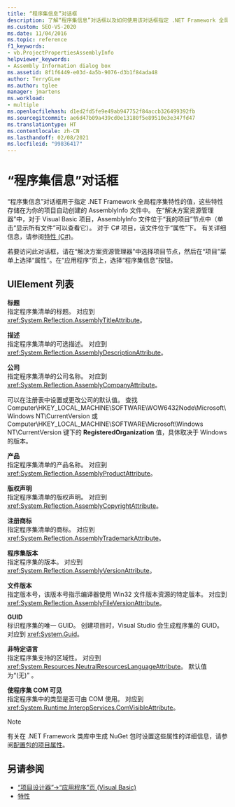 ```yaml
---
title: “程序集信息”对话框
description: 了解“程序集信息”对话框以及如何使用该对话框指定 .NET Framework 全局程序集属性的值。
ms.custom: SEO-VS-2020
ms.date: 11/04/2016
ms.topic: reference
f1_keywords:
- vb.ProjectPropertiesAssemblyInfo
helpviewer_keywords:
- Assembly Information dialog box
ms.assetid: 8f1f6449-e03d-4a5b-9076-d3b1f84ada48
author: TerryGLee
ms.author: tglee
manager: jmartens
ms.workload:
- multiple
ms.openlocfilehash: d1ed2fd5fe9e49ab947752f84accb326499392fb
ms.sourcegitcommit: ae6d47b09a439cd0e13180f5e89510e3e347fd47
ms.translationtype: HT
ms.contentlocale: zh-CN
ms.lasthandoff: 02/08/2021
ms.locfileid: "99836417"
---
```

# <a name="assembly-information-dialog-box"></a>“程序集信息”对话框

“程序集信息”对话框用于指定 .NET Framework 全局程序集特性的值，这些特性存储在为你的项目自动创建的 AssemblyInfo 文件中。 在“解决方案资源管理器”中，对于 Visual Basic 项目，AssemblyInfo 文件位于“我的项目”节点中（单击“显示所有文件”可以查看它）。 对于 C# 项目，该文件位于“属性”下。 有关详细信息，请参阅[特性 (C#)](/dotnet/csharp/programming-guide/concepts/attributes/index)。

若要访问此对话框，请在“解决方案资源管理器”中选择项目节点，然后在“项目”菜单上选择“属性”。在“应用程序”页上，选择“程序集信息”按钮。

## <a name="uielement-list"></a>UIElement 列表

**标题**\
指定程序集清单的标题。 对应到 <xref:System.Reflection.AssemblyTitleAttribute>。

**描述**\
指定程序集清单的可选描述。 对应到 <xref:System.Reflection.AssemblyDescriptionAttribute>。

**公司**\
指定程序集清单的公司名称。 对应到 <xref:System.Reflection.AssemblyCompanyAttribute>。

可以在注册表中设置或更改公司的默认值。 查找 Computer\HKEY_LOCAL_MACHINE\SOFTWARE\WOW6432Node\Microsoft\Windows NT\CurrentVersion 或 Computer\HKEY_LOCAL_MACHINE\SOFTWARE\Microsoft\Windows NT\CurrentVersion 键下的 **RegisteredOrganization** 值，具体取决于 Windows 的版本。

**产品**\
指定程序集清单的产品名称。 对应到 <xref:System.Reflection.AssemblyProductAttribute>。

**版权声明**\
指定程序集清单的版权声明。 对应到 <xref:System.Reflection.AssemblyCopyrightAttribute>。

**注册商标**\
指定程序集清单的商标。 对应到 <xref:System.Reflection.AssemblyTrademarkAttribute>。

**程序集版本**\
指定程序集的版本。 对应到 <xref:System.Reflection.AssemblyVersionAttribute>。

**文件版本**\
指定版本号，该版本号指示编译器使用 Win32 文件版本资源的特定版本。 对应到 <xref:System.Reflection.AssemblyFileVersionAttribute>。

**GUID**\
标识程序集的唯一 GUID。 创建项目时，Visual Studio 会生成程序集的 GUID。 对应到 <xref:System.Guid>。

**非特定语言**\
指定程序集支持的区域性。 对应到 <xref:System.Resources.NeutralResourcesLanguageAttribute>。 默认值为“(无)”  。

**使程序集 COM 可见**\
指定程序集中的类型是否可由 COM 使用。 对应到 <xref:System.Runtime.InteropServices.ComVisibleAttribute>。

> [!NOTE]
> 有关在 .NET Framework 类库中生成 NuGet 包时设置这些属性的详细信息，请参阅[配置包的项目属性](/nuget/quickstart/create-and-publish-a-package-using-visual-studio-net-framework#configure-project-properties-for-the-package)。

## <a name="see-also"></a>另请参阅

- [“项目设计器”->“应用程序”页 (Visual Basic)](../../ide/reference/application-page-project-designer-visual-basic.md)
- [特性](/previous-versions/z0w1kczw(v=vs.140))